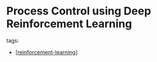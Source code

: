# Process Control using Deep Reinforcement Learning
tags:
- [[reinforcement-learning]]

[//begin]: # "Autogenerated link references for markdown compatibility"
[reinforcement-learning]: ..\reinforcement-learning "Reinforcement Learning"
[//end]: # "Autogenerated link references"